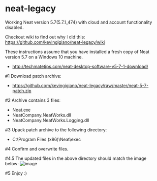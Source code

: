 # neat-legacy
Working Neat version 5.7(5.7.1_474) with cloud and account functionality disabled.

Checkout wiki to find out why I did this: https://github.com/kevingigiano/neat-legacy/wiki

These instructions assume that you have installed a fresh copy of Neat version 5.7 on a Windows 10 machine.
* http://techmatetips.com/neat-desktop-software-v5-7-1-download/

#1 Download patch archive:
* https://github.com/kevingigiano/neat-legacy/raw/master/neat-5-7-patch.zip

#2 Archive contains 3 files:
* Neat.exe
* NeatCompany.NeatWorks.dll
* NeatCompany.NeatWorks.Logging.dll

#3 Upack patch archive to the following directory:
* C:\Program Files (x86)\Neat\exec

#4 Confirm and overwrite files.

#4.5 The updated files in the above directory should match the image below:
![image](https://user-images.githubusercontent.com/43177837/216788338-0524171c-275d-4768-a8ae-8bbd4b175c15.png)


#5 Enjoy :)


